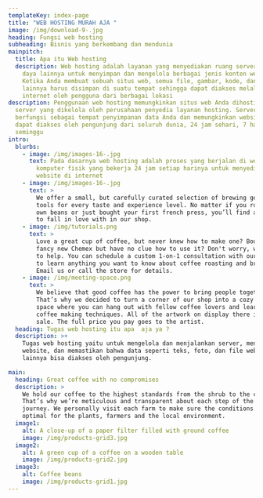 ```yaml
---
templateKey: index-page
title: "WEB HOSTING MURAH AJA "
image: /img/download-9-.jpg
heading: Fungsi web hosting
subheading: Bisnis yang berkembang dan mendunia
mainpitch:
  title: Apa itu Web hosting
  description: Web hosting adalah layanan yang menyediakan ruang server dan sumber
    daya lainnya untuk menyimpan dan mengelola berbagai jenis konten website.
    Ketika Anda membuat sebuah situs web, semua file, gambar, kode, dan konten
    lainnya harus disimpan di suatu tempat sehingga dapat diakses melalui
    internet oleh pengguna dari berbagai lokasi
description: Penggunaan web hosting memungkinkan situs web Anda dihosting pada
  server yang dikelola oleh perusahaan penyedia layanan hosting. Server ini
  berfungsi sebagai tempat penyimpanan data Anda dan memungkinkan website Anda
  dapat diakses oleh pengunjung dari seluruh dunia, 24 jam sehari, 7 hari
  seminggu
intro:
  blurbs:
    - image: /img/images-16-.jpg
      text: Pada dasarnya web hosting adalah proses yang berjalan di web server, yaitu
        komputer fisik yang bekerja 24 jam setiap harinya untuk menyediakan
        website di internet
    - image: /img/images-16-.jpg
      text: >
        We offer a small, but carefully curated selection of brewing gear and
        tools for every taste and experience level. No matter if you roast your
        own beans or just bought your first french press, you’ll find a gadget
        to fall in love with in our shop.
    - image: /img/tutorials.png
      text: >
        Love a great cup of coffee, but never knew how to make one? Bought a
        fancy new Chemex but have no clue how to use it? Don't worry, we’re here
        to help. You can schedule a custom 1-on-1 consultation with our baristas
        to learn anything you want to know about coffee roasting and brewing.
        Email us or call the store for details.
    - image: /img/meeting-space.png
      text: >
        We believe that good coffee has the power to bring people together.
        That’s why we decided to turn a corner of our shop into a cozy meeting
        space where you can hang out with fellow coffee lovers and learn about
        coffee making techniques. All of the artwork on display there is for
        sale. The full price you pay goes to the artist.
  heading: Tugas web hosting itu apa  aja ya ?
  description: >+
    Tugas web hosting yaitu untuk mengelola dan menjalankan server, mengamankan
    website, dan memastikan bahwa data seperti teks, foto, dan file website
    lainnya bisa diakses oleh pengunjung.

main:
  heading: Great coffee with no compromises
  description: >
    We hold our coffee to the highest standards from the shrub to the cup.
    That’s why we’re meticulous and transparent about each step of the coffee’s
    journey. We personally visit each farm to make sure the conditions are
    optimal for the plants, farmers and the local environment.
  image1:
    alt: A close-up of a paper filter filled with ground coffee
    image: /img/products-grid3.jpg
  image2:
    alt: A green cup of a coffee on a wooden table
    image: /img/products-grid2.jpg
  image3:
    alt: Coffee beans
    image: /img/products-grid1.jpg
---
```

